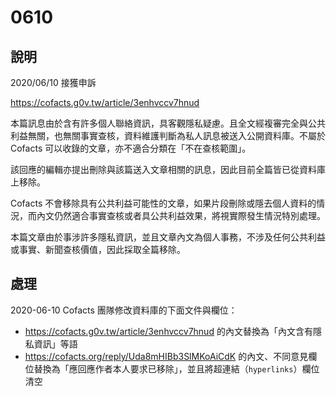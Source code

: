 # 0610

## 說明
2020/06/10 接獲申訴

https://cofacts.g0v.tw/article/3enhvccv7hnud

本篇訊息由於含有許多個人聯絡資訊，具客觀隱私疑慮。且全文經複審完全與公共利益無關，也無關事實查核，資料維護判斷為私人訊息被送入公開資料庫。不屬於 Cofacts 可以收錄的文章，亦不適合分類在「不在查核範圍」。

該回應的編輯亦提出刪除與該篇送入文章相關的訊息，因此目前全篇皆已從資料庫上移除。

Cofacts 不會移除具有公共利益可能性的文章，如果片段刪除或隱去個人資料的情況，而內文仍然適合事實查核或者具公共利益效果，將視實際發生情況特別處理。

本篇文章由於事涉許多隱私資訊，並且文章內文為個人事務，不涉及任何公共利益或事實、新聞查核價值，因此採取全篇移除。





## 處理

2020-06-10 Cofacts 團隊修改資料庫的下面文件與欄位：

- https://cofacts.g0v.tw/article/3enhvccv7hnud 的內文替換為「內文含有隱私資訊」等語
- https://cofacts.org/reply/Uda8mHIBb3SlMKoAiCdK 的內文、不同意見欄位替換為「應回應作者本人要求已移除」，並且將超連結（`hyperlinks`）欄位清空
